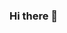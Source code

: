 ### Hi there 👋

<!--
**Kevwong824/Kevwong824** is a ✨ _special_ ✨ repository because its `README.md` (this file) appears on your GitHub profile.

Here are some ideas to get you started:

- 🔭 I’m currently working on projects that tests my coding knowledge and improves my skills
- 🌱 I’m currently learning Python and SwiftUI coding on my own
- 👯 I’m looking to collaborate on fun and interesting projects
- 🤔 I’m looking for help with becoming more proficient in coding
-->
